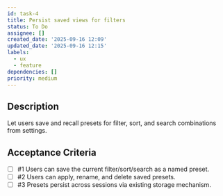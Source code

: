 ```yaml
---
id: task-4
title: Persist saved views for filters
status: To Do
assignee: []
created_date: '2025-09-16 12:09'
updated_date: '2025-09-16 12:15'
labels:
  - ux
  - feature
dependencies: []
priority: medium
---
```


## Description

Let users save and recall presets for filter, sort, and search combinations from settings.

## Acceptance Criteria
<!-- AC:BEGIN -->
- [ ] #1 Users can save the current filter/sort/search as a named preset.
- [ ] #2 Users can apply, rename, and delete saved presets.
- [ ] #3 Presets persist across sessions via existing storage mechanism.
<!-- AC:END -->
